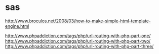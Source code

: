 # sas

http://www.broculos.net/2008/03/how-to-make-simple-html-template-engine.html

http://www.phpaddiction.com/tags/php/url-routing-with-php-part-one/
http://www.phpaddiction.com/tags/php/url-routing-with-php-part-two/
http://www.phpaddiction.com/tags/php/url-routing-with-php-part-three/
